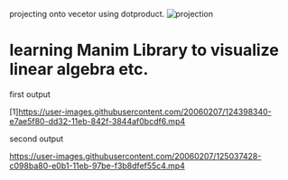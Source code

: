 projecting onto vecetor using dotproduct. 
![projection](https://user-images.githubusercontent.com/20060207/126078546-3e003a42-a6e2-49c1-b580-c96d42ed9b80.png)



# learning Manim Library to visualize linear algebra etc.


first output

[1]https://user-images.githubusercontent.com/20060207/124398340-e7ae5f80-dd32-11eb-842f-3844af0bcdf6.mp4



second output


https://user-images.githubusercontent.com/20060207/125037428-c098ba80-e0b1-11eb-97be-f3b8dfef55c4.mp4

